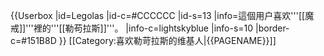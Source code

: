 {{Userbox
  |id=Legolas
  |id-c=#CCCCCC
  |id-s=13
  |info=這個用户喜欢'''[[魔戒]]'''裡的'''[[勒苟拉斯]]'''。
  |info-c=lightskyblue
  |info-s=10
  |border-c=#151B8D
}} <includeonly>[[Category:喜欢勒苛拉斯的维基人|{{PAGENAME}}]]</includeonly>